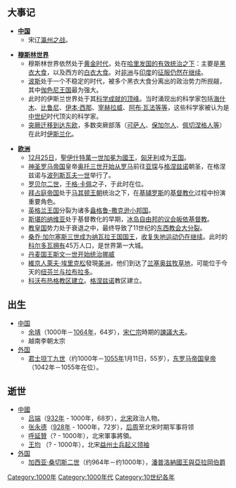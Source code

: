 ## 大事记

  - **[中国](https://zh.wikipedia.org/wiki/中国 "wikilink")**
      - 宋辽[瀛州之战](../Page/瀛州之战.md "wikilink")。

<!-- end list -->

  - **[穆斯林世界](../Page/穆斯林世界.md "wikilink")**
      - 穆斯林世界依然处于[黄金时代](https://zh.wikipedia.org/wiki/伊斯兰黄金时代 "wikilink")，处在[哈里发国的有效统治之下](https://zh.wikipedia.org/wiki/哈里发国 "wikilink")：主要是[黑衣大食](../Page/阿拔斯王朝.md "wikilink")，以及西方的[白衣大食](../Page/后倭马亚王朝.md "wikilink")。对[非洲](../Page/非洲.md "wikilink")与[印度](../Page/印度.md "wikilink")的[征服仍然在继续](../Page/穆斯林的征服.md "wikilink")。
      - [波斯](../Page/波斯.md "wikilink")处于一个不稳定的时代，被多个黑衣大食分离出的政治势力所觊觎，其中[伽色尼王国](../Page/伽色尼王国.md "wikilink")最为强大。
      - 此时的伊斯兰世界处于其[科学成就的顶峰](https://zh.wikipedia.org/wiki/中世纪伊斯兰世界的科学 "wikilink")。当时涌现出的科学家包括[海什木](../Page/海什木.md "wikilink")、[比鲁尼](https://zh.wikipedia.org/wiki/比鲁尼 "wikilink")、[伊本·西那](../Page/伊本·西那.md "wikilink")、[宰赫拉威](../Page/宰赫拉威.md "wikilink")、[阿布·瓦法等等](https://zh.wikipedia.org/wiki/阿布·瓦法 "wikilink")，这些科学家被认为是[中世纪](../Page/中世纪.md "wikilink")时代顶尖的科学家。
      - [突厥迁移到达东欧](https://zh.wikipedia.org/wiki/突厥迁移 "wikilink")，多数突厥部落（[可萨人](../Page/可萨人.md "wikilink")、[保加尔人](https://zh.wikipedia.org/wiki/保加尔人 "wikilink")、[佩切涅格人等](https://zh.wikipedia.org/wiki/佩切涅格人 "wikilink")）在此时[伊斯兰化](../Page/伊斯兰化.md "wikilink")。

<!-- end list -->

  - **[欧洲](../Page/欧洲.md "wikilink")**
      - [12月25日](../Page/12月25日.md "wikilink")，[聖伊什特萬一世加冕为](https://zh.wikipedia.org/wiki/聖伊什特萬一世 "wikilink")[國王](https://zh.wikipedia.org/wiki/國王 "wikilink")，[匈牙利](../Page/匈牙利.md "wikilink")成为[王国](https://zh.wikipedia.org/wiki/王国 "wikilink")。
      - [神圣罗马帝国](../Page/神圣罗马帝国.md "wikilink")皇帝[奥托三世开始从](https://zh.wikipedia.org/wiki/奥托三世 "wikilink")[罗马](../Page/罗马.md "wikilink")前往[亚琛](../Page/亚琛.md "wikilink")与[格涅兹诺](../Page/格涅兹诺.md "wikilink")朝圣，在格涅兹诺与[波列斯瓦夫一世](../Page/波列斯瓦夫一世.md "wikilink")举行了。
      - [罗贝尔二世](../Page/罗贝尔二世_\(法兰西\).md "wikilink")，[于格·卡佩](../Page/于格·卡佩.md "wikilink")之子，于此时在位。
      - [拜占庭帝国](../Page/拜占庭帝国.md "wikilink")处于[马其顿王朝](../Page/马其顿王朝.md "wikilink")统治之下，在[基辅罗斯](../Page/基辅罗斯.md "wikilink")的[基督教化](../Page/基督教化.md "wikilink")过程中扮演重要角色。
      - [英格兰王国](../Page/英格兰王国.md "wikilink")分裂为诸多[盎格鲁-撒克逊小邦国](../Page/盎格鲁-撒克逊诸王国君主列表.md "wikilink")。
      - [斯堪的纳维亚](../Page/斯堪的纳维亚.md "wikilink")处于基督教化的早期，[冰岛自由邦的](https://zh.wikipedia.org/wiki/冰岛自由邦 "wikilink")[议会皈依](../Page/冰岛议会.md "wikilink")[基督教](../Page/基督教.md "wikilink")。
      - [教皇国](../Page/教皇国.md "wikilink")势力处于衰退之中，最终导致了11世纪的[东西教会大分裂](https://zh.wikipedia.org/wiki/东西教会大分裂 "wikilink")。
      - [桑乔·加尔塞斯三世成为](../Page/桑乔三世_\(纳瓦拉\).md "wikilink")[纳瓦拉王国国王](https://zh.wikipedia.org/wiki/纳瓦拉 "wikilink")，[收复失地运动仍在继续](https://zh.wikipedia.org/wiki/收复失地运动 "wikilink")。此时的[科尔多瓦拥有](https://zh.wikipedia.org/wiki/科尔多瓦 "wikilink")45万人口，是世界第一大城。
      - [丹麦国王](https://zh.wikipedia.org/wiki/丹麦 "wikilink")[斯文一世开始统治](https://zh.wikipedia.org/wiki/八字胡斯文 "wikilink")[挪威](../Page/挪威.md "wikilink")
      - [維京人](../Page/維京人.md "wikilink")[萊夫·埃里克松](../Page/萊夫·埃里克松.md "wikilink")發現[美洲](../Page/美洲.md "wikilink")，他们到达了[兰塞奥兹牧草地](https://zh.wikipedia.org/wiki/兰塞奥兹牧草地 "wikilink")，可能位于今天的[纽芬兰与拉布拉多](https://zh.wikipedia.org/wiki/纽芬兰与拉布拉多 "wikilink")。
      - [科沃布热格](../Page/科沃布热格.md "wikilink")[教区建立](https://zh.wikipedia.org/wiki/教区 "wikilink")。[格涅兹诺](../Page/格涅兹诺.md "wikilink")教区建立。

## 出生

  - [中国](https://zh.wikipedia.org/wiki/中国 "wikilink")
      - [余靖](https://zh.wikipedia.org/wiki/余靖 "wikilink")（1000年－[1064年](https://zh.wikipedia.org/wiki/1064年 "wikilink")，64岁），[宋仁宗](../Page/宋仁宗.md "wikilink")時期的[諫議大夫](https://zh.wikipedia.org/wiki/諫議大夫 "wikilink")。
      - 越南李朝太宗
  - [外国](https://zh.wikipedia.org/wiki/外国 "wikilink")
      - [君士坦丁九世](../Page/君士坦丁九世.md "wikilink")（约1000年－[1055年](https://zh.wikipedia.org/wiki/1055年 "wikilink")1月11日，55岁），[东罗马帝国皇帝](https://zh.wikipedia.org/wiki/东罗马帝国 "wikilink")（1042年－1055年在位）。

## 逝世

  - [中國](../Page/中國.md "wikilink")
      - [吕端](https://zh.wikipedia.org/wiki/吕端 "wikilink")（[932年](https://zh.wikipedia.org/wiki/932年 "wikilink") - 1000年，68岁），[北宋](../Page/北宋.md "wikilink")政治人物。
      - [张永德](../Page/张永德.md "wikilink")（[928年](https://zh.wikipedia.org/wiki/928年 "wikilink") - 1000年，72岁），[后周](../Page/后周.md "wikilink")至北宋时期军事将领
      - [呼延贊](../Page/呼延贊.md "wikilink")（? - 1000年），北宋軍事將領。
      - [王均](../Page/王均.md "wikilink") （? - 1000年），北宋[益州士兵起义领袖](https://zh.wikipedia.org/wiki/益州 "wikilink")
  - [外国](https://zh.wikipedia.org/wiki/外国 "wikilink")
      - [加西亚·桑切斯二世](https://zh.wikipedia.org/wiki/加西亚·桑切斯二世 "wikilink")（约964年－约1000年），[潘普洛納國王與](https://zh.wikipedia.org/wiki/納瓦拉君主列表 "wikilink")[亞拉岡伯爵](../Page/阿拉贡君主列表.md "wikilink")

[Category:1000年](https://zh.wikipedia.org/wiki/Category:1000年 "wikilink") [Category:1000年代](https://zh.wikipedia.org/wiki/Category:1000年代 "wikilink") [Category:10世纪各年](https://zh.wikipedia.org/wiki/Category:10世纪各年 "wikilink")